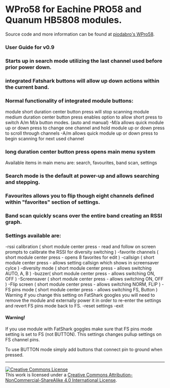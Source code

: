 # WPro58 for Eachine PRO58 and Quanum HB5808 modules.
Source code and more information can be found at [piodabro's WPro58](https://github.com/piodabro/WPro58).

### User Guide for v0.9 

### Starts up in search mode utilizing the last channel used before prior power down.

### integrated Fatshark buttons will allow up down actions within the current band.

### Normal functionality of integrated module buttons:
module short duration center button press will stop scanning
module medium duration center button press enables option to allow short press to switch A/m M/a button modes. (auto and manual)
-M/a allows quick module up or down press to change one channel and hold module up or down press to scroll through channels
-A/m allows quick module up or down press to begin scanning for next used channel

### long duration center button press opens main menu system
Available items in main menu are:
search, favourites, band scan, settings

### Search mode is the default at power-up and allows searching and stepping.

### Favourites allows you to flip though eight channels defined within "favorites" section of settings.

### Band scan quickly scans over the entire band creating an RSSI graph.

### Settings available are:
-rssi calibration ( short module center press - read and follow on screen prompts to calibrate the RSSI for diversity switching )
-favorite channels ( short module center press - opens 8 favorites for edit )
-callsign ( short module center press - allows setting callsign which shows in screensaver cylce )
-diversity mode ( short module center press - allows switching AUTO, A, B )
-buzzer( short module center press - allows switching ON, OFF )
-Screensaver ( short module center press - allows switching ON, OFF )
-Flip screen ( short module center press - allows switching NORM, FLIP )
-FS pins mode ( short module center press - allows switching FS, Button ) Warning if you change this setting on FatShark googles you will need to remove the module and externally power it in order to re-enter the settings and revert FS pins mode back to FS.
-reset settings
-exit

#### Warning!
If you use module with FatShark goggles make sure that FS pins mode setting is set to FS (not BUTTON).
This settings changes pullup settings on FS channel pins.

To use BUTTON mode simply add buttons that connect pin to ground when pressed.

___

<a rel="license" href="http://creativecommons.org/licenses/by-nc-sa/4.0/"><img alt="Creative Commons License" style="border-width:0" src="https://i.creativecommons.org/l/by-nc-sa/4.0/88x31.png" /></a><br />This work is licensed under a <a rel="license" href="http://creativecommons.org/licenses/by-nc-sa/4.0/">Creative Commons Attribution-NonCommercial-ShareAlike 4.0 International License</a>.

